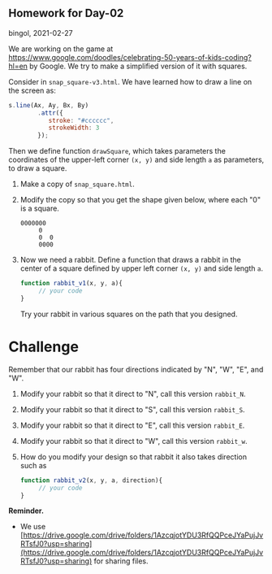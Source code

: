 Homework for Day-02
---
bingol, 2021-02-27

We are working on the game 
at https://www.google.com/doodles/celebrating-50-years-of-kids-coding?hl=en by Google.
We try to make a simplified version of it with squares.


Consider in `snap_square-v3.html`. We have learned how to draw a line on the screen as:

```javascript
s.line(Ax, Ay, Bx, By)
        .attr({
           stroke: "#cccccc",
           strokeWidth: 3
        });
```

Then we define function `drawSquare`, 
which takes parameters the coordinates of the upper-left
corner `(x, y)` and side length `a` as parameters, to draw a square.


1. Make a copy of `snap_square.html`.

1. Modify the copy so that you get the shape given below, where each "0" is a square.
   
   ```
   0000000
        0
        0  0
        0000
   ```
1. Now we need a rabbit. 
   Define a function that draws a rabbit in the center of a square defined by upper left corner `(x, y)` and side length `a`.
   
   ```javascript
   function rabbit_v1(x, y, a){
        // your code 
   }
   ```
   Try your rabbit in various squares on the path that you designed.
   

# Challenge

Remember that our rabbit has four directions indicated by "N", "W", "E", and "W".

1. Modify your rabbit so that it direct to "N", call this version `rabbit_N`.
1. Modify your rabbit so that it direct to "S", call this version `rabbit_S`.
1. Modify your rabbit so that it direct to "E", call this version `rabbit_E`.
1. Modify your rabbit so that it direct to "W", call this version `rabbit_w`.
1. How do you modify your design so that rabbit it also takes direction such as
   
   ```javascript
   function rabbit_v2(x, y, a, direction){
        // your code 
   }
   ```


**Reminder.** 

- We use
[https://drive.google.com/drive/folders/1AzcqjotYDU3RfQQPceJYaPujJvRTsfJ0?usp=sharing](https://drive.google.com/drive/folders/1AzcqjotYDU3RfQQPceJYaPujJvRTsfJ0?usp=sharing)
for sharing files.

